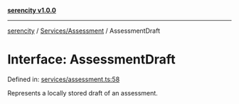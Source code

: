 [**serencity v1.0.0**](../../../README.md)

***

[serencity](../../../modules.md) / [Services/Assessment](../README.md) / AssessmentDraft

# Interface: AssessmentDraft

Defined in: [services/assessment.ts:58](https://github.com/lbatschelet/SerenCity/blob/4245c36d3a680a78ab22610b245af81b1a0977ec/src/services/assessment.ts#L58)

Represents a locally stored draft of an assessment.
